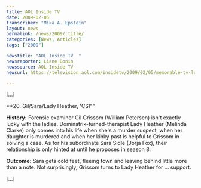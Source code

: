 ```yaml
---
title: AOL Inside TV
date: 2009-02-05
transcriber: "Mika A. Epstein"
layout: news
permalink: /news/2009/:title/
categories: [News, Articles]
tags: ["2009"]

newstitle: "AOL Inside TV  "
newsreporter: Liane Bonin
newssource: AOL Inside TV
newsurl: https://television.aol.com/insidetv/2009/02/05/memorable-tv-love-triangles/

---
```


[...]

**20. Gil/Sara/Lady Heather, 'CSI""

**History:** Forensic examiner Gil Grissom (William Petersen) isn't exactly lucky with the ladies. Dominatrix-turned-therapist Lady Heather (Melinda Clarke) only comes into his life when she's a murder suspect, when her daughter is murdered and when her kinky past is helpful to Grissom in solving a case. As for his subordinate Sara Sidle (Jorja Fox), their relationship is only hinted at until he proposes in season 8.

**Outcome:** Sara gets cold feet, fleeing town and leaving behind little more than a note. Not surprisingly, Grissom turns to Lady Heather for ... support.

[...]
